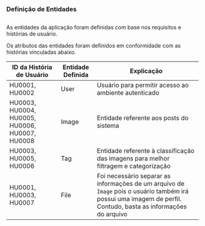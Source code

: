 ### Definição de Entidades
##

As entidades da aplicação foram definidas com base nos requisitos e histórias de usuário.

Os atributos das entidades foram definidos em conformidade com as histórias vinculadas abaixo.

| ID da História de Usuário | Entidade Definida | Explicação |
| ------ | ------ | ------ |
| HU0001, HU0002 | User | Usuário para permitir acesso ao ambiente autenticado |
| HU0003, HU0004, HU0005, HU0006, HU0007, HU0008 | Image | Entidade referente aos posts do sistema |
| HU0003, HU0005, HU0006 | Tag | Entidade referente à classificação das imagens para melhor filtragem e categorização |
| HU0001, HU0003, HU0007 | File | Foi necessário separar as informações de um arquivo de `Image` pois o usuário também irá possui uma imagem de perfil. Contudo, basta as informações do arquivo |